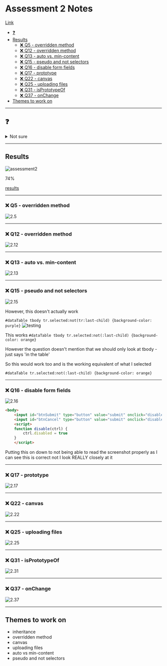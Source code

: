 # Assessment 2 Notes <!-- omit in toc -->

[Link](https://docs.google.com/forms/d/e/1FAIpQLSd67ICFd-mSzHr93Z29JNTnTfhxwEVczxleTsF3xv4ukd4oeg/viewform)

- [❓](#%E2%9D%93)
- [Results](#Results)
  - [:x: Q5 - overridden method](#x-Q5---overridden-method)
  - [:x: Q12 - overridden method](#x-Q12---overridden-method)
  - [:x: Q13 - auto vs. min-content](#x-Q13---auto-vs-min-content)
  - [:x: Q15 - pseudo and not selectors](#x-Q15---pseudo-and-not-selectors)
  - [:x: Q16 - disable form fields](#x-Q16---disable-form-fields)
  - [:x: Q17 - prototype](#x-Q17---prototype)
  - [:x: Q22 - canvas](#x-Q22---canvas)
  - [:x: Q25 - uploading files](#x-Q25---uploading-files)
  - [:x: Q31 - isPrototypeOf](#x-Q31---isPrototypeOf)
  - [:x: Q37 - onChange](#x-Q37---onChange)
- [Themes to work on](#Themes-to-work-on)

---

## ❓

<details><summary>Not sure</summary>

- 5
- 10
- 12
- 13 - min-content vs auto
- 15
- 17
- 22 - canvas
- 25
- 28 - geo
- 34 - canvas
- 38

</details>

---

## Results

![assessment2](../../images/assessment2-score.png)

74%

[results](https://docs.google.com/forms/d/e/1FAIpQLSd67ICFd-mSzHr93Z29JNTnTfhxwEVczxleTsF3xv4ukd4oeg/viewscore?viewscore=AE0zAgAx_E40aOWNXVg1Pb7rPLylUWczg5dpBK5X8vZ7wkLOtUObnvijbNyGgqHGjt1Ir-c)

---

### :x: Q5 - overridden method

![2.5](../../images/2-5.png)

---

### :x: Q12 - overridden method

![2.12](../../images/2-12.png)

---

### :x: Q13 - auto vs. min-content

![2.13](../../images/2-13.png)

---

### :x: Q15 - pseudo and not selectors

![2.15](../../images/2-15.png)

However, this doesn't actually work

`#dataTable tbody tr.selected:not(tr:last-child) {background-color: purple}`
![testing](../../images/2-15-testing.png)

This works
`#dataTable tbody tr.selected:not(:last-child) {background-color: orange}`

However the question doesn't mention that we should only look at tbody - just says 'in the table'

So this would work too and is the working equivalent of what I selected

`#dataTable tr.selected:not(:last-child) {background-color: orange}`

---

### :x: Q16 - disable form fields

![2.16](../../images/2-16.png)

```html
<body>
    <input id="btnSubmit" type="button" value="submit" onclick="disable(this)" />
    <input id="btnCancel" type="button" value="submit" onclick="disable(this)" />
    <script>
    function disable(ctrl) {
        ctrl.disabled = true
    }
    </script>
```

Putting this on down to not being able to read the screenshot properly as I can see this is correct not I look REALLY closely at it

---

### :x: Q17 - prototype

![2.17](../../images/2-17.png)

---

### :x: Q22 - canvas

![2.22](../../images/2-22.png)

---

### :x: Q25 - uploading files

![2.25](../../images/2-25.png)

---

### :x: Q31 - isPrototypeOf

![2.31](../../images/2-31.png)

---

### :x: Q37 - onChange

![2.37](../../images/2-37.png)

---

## Themes to work on

- inheritance
- overridden method
- canvas
- uploading files
- auto vs min-content
- pseudo and not selectors
